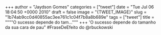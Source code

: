 
+++
author = "Jaydson Gomes"
categories = ["tweet"]
date = "Tue Jul 06 18:04:50 +0000 2010"
draft = false
image = "{TWEET_IMAGE}"
slug = "1b74ab9cc0d40855ac3ee761c1c04f7b8a8b689e"
tags = ["tweet"]
title = """"O sucesso depende do tam..."""
+++
'O sucesso depende do tamanho da sua cara de pau" #FraseDeEfeito do @rbuckowski
